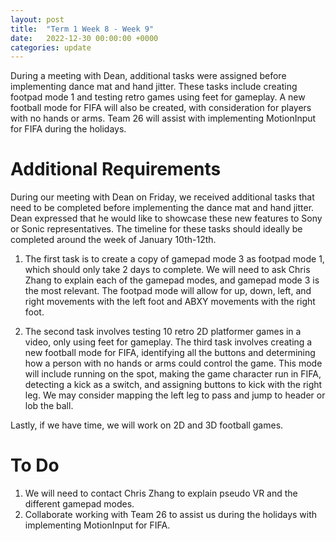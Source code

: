 ```yaml
---
layout: post
title:  "Term 1 Week 8 - Week 9"
date:   2022-12-30 00:00:00 +0000
categories: update
---
```

During a meeting with Dean, additional tasks were assigned before implementing dance mat and hand jitter. These tasks include creating footpad mode 1 and testing retro games using feet for gameplay. A new football mode for FIFA will also be created, with consideration for players with no hands or arms. Team 26 will assist with implementing MotionInput for FIFA during the holidays.

# Additional Requirements

During our meeting with Dean on Friday, we received additional tasks that need to be completed before implementing the dance mat and hand jitter. Dean expressed that he would like to showcase these new features to Sony or Sonic representatives. The timeline for these tasks should ideally be completed around the week of January 10th-12th.

1. The first task is to create a copy of gamepad mode 3 as footpad mode 1, which should only take 2 days to complete. We will need to ask Chris Zhang to explain each of the gamepad modes, and gamepad mode 3 is the most relevant. The footpad mode will allow for up, down, left, and right movements with the left foot and ABXY movements with the right foot.

2. The second task involves testing 10 retro 2D platformer games in a video, only using feet for gameplay. The third task involves creating a new football mode for FIFA, identifying all the buttons and determining how a person with no hands or arms could control the game. This mode will include running on the spot, making the game character run in FIFA, detecting a kick as a switch, and assigning buttons to kick with the right leg. We may consider mapping the left leg to pass and jump to header or lob the ball.

Lastly, if we have time, we will work on 2D and 3D football games. 

# To Do

1. We will need to contact Chris Zhang to explain pseudo VR and the different gamepad modes. 
2. Collaborate working with Team 26 to assist us during the holidays with implementing MotionInput for FIFA.